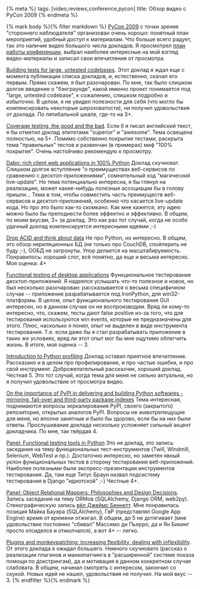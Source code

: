 {% meta %}
    tags: [video,reviews,conference,pycon]
    title: Обзор видео с PyCon 2009
{% endmeta %}

{% mark body %}{% filter markdown %}
[PyCon 2009](http://us.pycon.org/2009/) с точки зрения "стороннего наблюдателя" организован очень хорошо:
понятный план мероприятий, удобный доступ к материалам. Что больше всего 
радует, так это наличие видео большого числа докладов. Я просмотрел [план
работы конференции](http://us.pycon.org/2009/conference/schedule/), выбрал
наиболее интересные на мой взгляд видео-материалы и записал свои впечатления
от просмотра.

<!--more-->

[Building tests for large, untested codebases](http://us.pycon.org/2009/conference/schedule/event/30/). Этот доклад я ждал еще с момента публикации списка докладов, и, естественно,
скачал его первым. Прямо скажем, я был разочарован. По мне, так было слишком долгое
введение о "бэкграунде", какой именно проект понимается под "large, untested codebase",
к сожалению, слишком подробно и избыточно. В целом, я не увидел полезности для себя
(что могло бы компенсировать некоторые шероховатости), ни получил удовольствия
от доклада. По пятибальной шкале, где-то на 3+.

[Coverage testing, the good and the bad](http://us.pycon.org/2009/conference/schedule/event/26/).
Если б я писал английский текст, я бы отметил доклад эпитетами "superior" и "awesome".
Тема освещена полностью, на 5+. Помимо собственно покрытия тестами, раскрыта тема
"правильных" тестов и развенчан (в примерах) миф "100% покрытия". Очень настойчиво
рекомендую к просмотру.

[Dabo: rich client web applications in 100% Python](http://us.pycon.org/2009/conference/schedule/event/58/)
Доклад скучноват. Слишком долгое вступление "о преимуществах веб-сервисов по сравнению с десктоп-приложениями", сомнительный ход "магический live-update".
Но тема потенциально интересна, я бы глянул на реализацию, может какие-нибудь полезные
ассоциации бы в голову пришли... Тема в том, чтобы совместить часть преимуществ веб-сервисов
и десктоп-приложений, особенно что касается live-update кода. Но про это было как-то скомкано.
Как мне кажется, эту идею можно было бы преподнести более эффектно и эффективно.
В общем, по моим вкусам, 3+ за доклад. Это как раз тот случай, когда не особо удачный доклад
компенсируется интересными идеями ;-)

[Drop ACID and think about data](http://us.pycon.org/2009/conference/schedule/event/64/)
Не про Python, но интересно. В общем, это обзор нереляционных БД (не только 
про CouchDB, спойлерить не буду ;-), ООБД не затронуты. Упор делается на масштабируемость.
Понравилось: хороший слог, всё понятно, да еще и весьма интересно. Моя оценка:
4+

[Functional testing of desktop applications](http://us.pycon.org/2009/conference/schedule/event/34/)
Функциональное тестирование десктоп-приложений. Я надеялся услышать что-то полезное
и новое, но был несколько разочарован: рассказывается о весьма специфичном случае --
приложение разрабатывается под IronPython, для win32-платформы. В целом,
опыт функционального тестирования GUI интересен, но в данном случае он не воспроизводим.
Вряд ли кому-то интересно, что, скажем, тесты дают false positive из-за того, что
для тестирования используются win events, которые не предназначены для этого. Плюс,
насколько я понял, опыт не выделен в виде инструмента тестирования. Т.е. если даже
бы я стал разрабатывать приложение в таких же условиях, вряд ли этот опыт мог бы
мне ощутимо облегчить жизнь. В итоге, моя оценка -- 3.

[Introduction to Python profiling](http://us.pycon.org/2009/conference/schedule/event/15/)
Доклад оставил приятное впечатление. Рассказано и в целом про профилирование,
и про частые ошибки, и про свой инструмент. Доброжелательный рассказчик, хороший
доклад. Честная 5. Это тот случай, когда тема для меня не сильно актуальна, но
я получил удовольствие от просмотра видео.

[On the importance of PyPI in delivering and building Python softwares - mirroring, fail-over and third-party package indexes](http://us.pycon.org/2009/conference/schedule/event/44/)
Тема интересная, поднимаются вопросы зеркалирования PyPI, своего (закрытого)
репозитория, открытых аналогов PyPI. Вопросы не животрепещущие для меня, но
вполне занятные и было бы здорово, если бы на них были ответы. Прослушивание доклада несколько усложняет сильный акцент докладчика. По мне, так твёрдая 4.

[Panel: Functional testing tools in Python](http://us.pycon.org/2009/conference/schedule/event/88/)
Это не доклад, это запись заседания  на тему функциональных тест-инструментов (Twill, Windmill, Selenium, WebTest и пр.). Достаточно интересно, но заметен явный уклон 
функциональных тестов в сторону тестирования веб-приложений. Наиболее полезными были
экспресс-презентации инструментов тестирования. Да, там еще Титус Браун назвал
подсистему тестирования в Django "идиотской" ;-) Честные 4+.

[Panel: Object Relational Mappers: Philosophies and Design Decisions](http://us.pycon.org/2009/conference/schedule/event/60/). Запись заседания на тему ORMов (SQLAlchemy, Django ORM,
web2py). Стенографическую запись [вёл Джеймс Беннетт](http://www.b-list.org/weblog/2009/mar/28/pycon-orm-panel/). Мне понравилась позиция Майка Бауэра (SQLAlchemy), ГвР (представлял
Google App Engine) время от времени отжигал. В общем, до 5 не дотягивает
(мне удовольствие постоянно "сбивал" Массимо ди Пьерро, да и Ян Бикинг просто отсиделся
и отмолчался), а вот 4+ -- легко.

[Plugins and monkeypatching: increasing flexibility, dealing with inflexibility](http://us.pycon.org/2009/conference/schedule/event/47/). От этого доклада я ожидал большего.
Немного скучновато (рассказ о реализации плагинов и манкипатчинга в "расширенной"
системе показа помощи по докстрингам), да и мотивация в данном конкретном случая
слабовата. В общем, начинал смотреть с интересом, закончил со скукой. Новых
идей не нашел, удовольствия не получил. На мой вкус -- 3.
{% endfilter %}{% endmark %}
